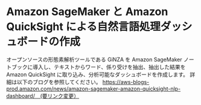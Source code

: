 # Amazon SageMaker と Amazon QuickSight による自然言語処理ダッシュボードの作成

オープンソースの形態素解析ツールである GiNZA を Amazon SageMaker ノートブックに導入し、テキストからワード、係り受けを抽出、抽出した結果を Amazon QuickSight に取り込み、分析可能なダッシュボードを作成します。
詳細は以下のブログを参照してください。
https://aws-blogs-prod.amazon.com/news/amazon-sagemaker-amazon-quicksight-nlp-dashboard/　(要リンク変更）
